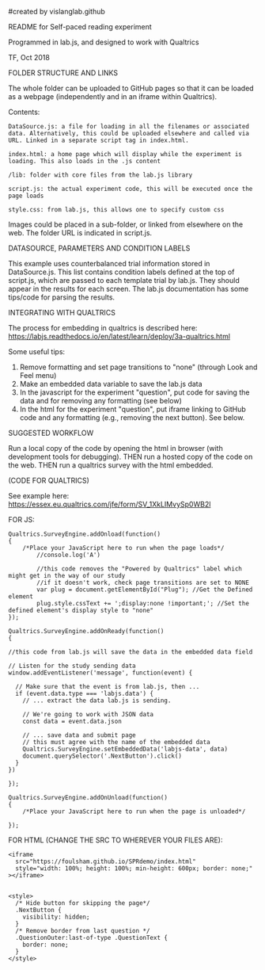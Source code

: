 #created by vislanglab.github

README for Self-paced reading experiment

Programmed in lab.js, and designed to work with Qualtrics

TF, Oct 2018

FOLDER STRUCTURE AND LINKS

The whole folder can be uploaded to GitHub pages so that it can be loaded as a webpage (independently and in an iframe within Qualtrics). 

Contents:

	DataSource.js: a file for loading in all the filenames or associated data. Alternatively, this could be uploaded elsewhere and called via URL. Linked in a separate script tag in index.html.

	index.html: a home page which will display while the experiment is loading. This also loads in the .js content

	/lib: folder with core files from the lab.js library

	script.js: the actual experiment code, this will be executed once the page loads

	style.css: from lab.js, this allows one to specify custom css

Images could be placed in a sub-folder, or linked from elsewhere on the web. The folder URL is indicated in script.js.


DATASOURCE, PARAMETERS AND CONDITION LABELS

This example uses counterbalanced trial information stored in DataSource.js. This list contains condition labels defined at the top of script.js, which are passed to each template trial by lab.js. They should appear in the results for each screen. The lab.js documentation has some tips/code for parsing the results.


INTEGRATING WITH QUALTRICS

The process for embedding in qualtrics is described here:
https://labjs.readthedocs.io/en/latest/learn/deploy/3a-qualtrics.html

Some useful tips:
1. Remove formatting and set page transitions to "none" (through Look and Feel menu)
2. Make an embedded data variable to save the lab.js data
3. In the javascript for the experiment "question", put code for saving the data and for removing any formatting (see below)
4. In the html for the experiment "question", put iframe linking to GitHub code and any formatting (e.g., removing the next button). See below.



SUGGESTED WORKFLOW

Run a local copy of the code by opening the html in browser (with development tools for debugging). THEN run a hosted copy of the code on the web. THEN run a qualtrics survey with the html embedded.


(CODE FOR QUALTRICS)

See example here: https://essex.eu.qualtrics.com/jfe/form/SV_1XkLIMvySp0WB2l

FOR JS:

	Qualtrics.SurveyEngine.addOnload(function()
	{
		/*Place your JavaScript here to run when the page loads*/
			//console.log('A')
	
			//this code removes the "Powered by Qualtrics" label which might get in the way of our study
			//if it doesn't work, check page transitions are set to NONE
			var plug = document.getElementById("Plug"); //Get the Defined element
			plug.style.cssText += ';display:none !important;'; //Set the defined element's display style to "none"
	});

	Qualtrics.SurveyEngine.addOnReady(function()
	{

	//this code from lab.js will save the data in the embedded data field
	
	// Listen for the study sending data
	window.addEventListener('message', function(event) {

	  // Make sure that the event is from lab.js, then ...
	  if (event.data.type === 'labjs.data') {
		// ... extract the data lab.js is sending.

		// We're going to work with JSON data
		const data = event.data.json

		// ... save data and submit page
		// this must agree with the name of the embedded data
		Qualtrics.SurveyEngine.setEmbeddedData('labjs-data', data)
		document.querySelector('.NextButton').click()
	  }
	})

	});

	Qualtrics.SurveyEngine.addOnUnload(function()
	{
		/*Place your JavaScript here to run when the page is unloaded*/

	});
	
FOR HTML (CHANGE THE SRC TO WHEREVER YOUR FILES ARE):

	<iframe
	  src="https://foulsham.github.io/SPRdemo/index.html"
	  style="width: 100%; height: 100%; min-height: 600px; border: none;"
	></iframe>


	<style>
	  /* Hide button for skipping the page*/
	  .NextButton {
		visibility: hidden;
	  }
	  /* Remove border from last question */
	  .QuestionOuter:last-of-type .QuestionText {
		border: none;
	  }
	</style>
